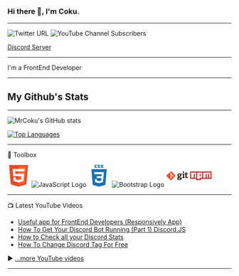 ### Hi there 👋, I'm Coku.

---

![Twitter URL](	https://img.shields.io/badge/Twitter-1DA1F2?style=for-the-badge&logo=twitter&logoColor=white) ![YouTube Channel Subscribers](https://img.shields.io/youtube/channel/subscribers/UCnPiMm-Jp4P5B2dy7SstDjA?label=Subcribe&style=social)

[Discord Server](https://img.shields.io/badge/Discord-7289DA?style=for-the-badge&logo=discord&logoColor=white)

---

I'm a FrontEnd Developer 

---

## My Github's Stats

---

![MrCoku's GitHub stats](https://github-readme-stats.vercel.app/api?username=MrCoku&show_icons=true&theme=algolia)

[![Top Languages](https://github-readme-stats.vercel.app/api/top-langs/?username=Mrcoku&layout=compact&theme=algolia)](https://github.com/MrCoku/github-readme-stats)

---

🧰 Toolbox


<img src="https://github.com/devicons/devicon/blob/master/icons/html5/html5-original.svg" alt="HTML" width="50" height="50"/> <img src="https://cdn.worldvectorlogo.com/logos/logo-javascript.svg" alt="JavaScript Logo" width="50" height="50"/> <img src="https://github.com/devicons/devicon/blob/master/icons/css3/css3-plain-wordmark.svg" alt="CSS" width="50" height="50"/> <img src="https://cdn.worldvectorlogo.com/logos/bootstrap-4.svg" alt="Bootstrap Logo" width="50" height="50"/> <img src="https://github.com/devicons/devicon/blob/master/icons/git/git-original-wordmark.svg" alt="Git" width="50" height="50"/> <img src="https://github.com/devicons/devicon/blob/master/icons/npm/npm-original-wordmark.svg" alt="npm" width="50" height="50"/> 

---

📺 Latest YouTube Videos

<!-- YOUTUBE-VIDEOS-LIST:START -->
- [Useful app for FrontEnd Developers (Responsively App)](https://youtu.be/Wnb-72o88J8)
- [How To Get Your Discord Bot Running (Part 1) Discord.JS](https://youtu.be/PegMtRqbTnA)
- [How to Check all your Discord Stats](https://youtu.be/Vd9GUJxPHDc)
- [How To Change Discord Tag For Free](https://youtu.be/LGq8dioN510)

<!-- YOUTUBE-VIDEOS-LIST:END -->


▶ [...more YouTube videos](https://www.youtube.com/channel/UCnPiMm-Jp4P5B2dy7SstDjA?sub_confirmation=1)

---






<!--
**MrCoku/MrCoku** is a ✨ _special_ ✨ repository because its `README.md` (this file) appears on your GitHub profile.

Here are some ideas to get you started:

- 🔭 I’m currently working on ...
- 🌱 I’m currently learning ...
- 👯 I’m looking to collaborate on ...
- 🤔 I’m looking for help with ...
- 💬 Ask me about ...
- 📫 How to reach me: ...
- 😄 Pronouns: ...
- ⚡ Fun fact: ...
-->



